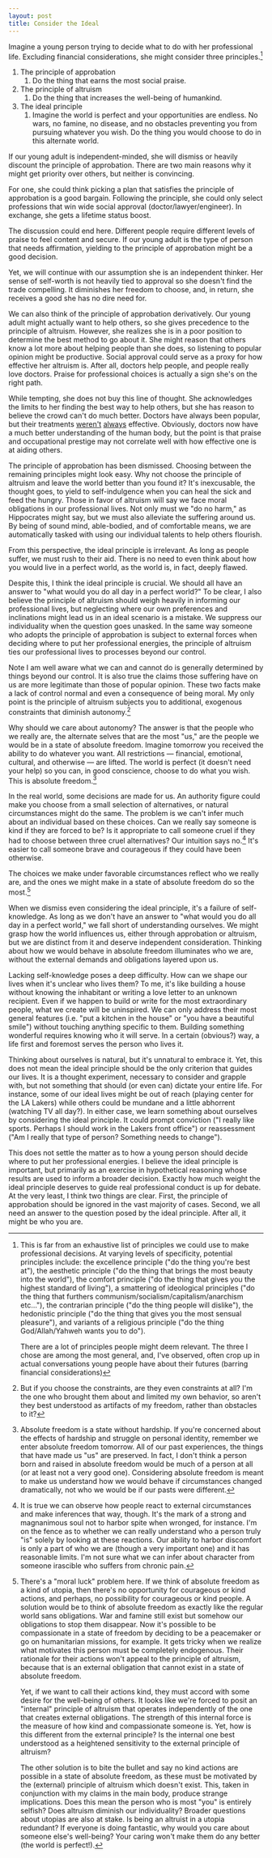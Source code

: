 ```yaml
---
layout: post
title: Consider the Ideal
---
```


Imagine a young person trying to decide what to do with her professional life. Excluding financial considerations, she might consider three principles.[^bignote]

1. The principle of approbation
    1. Do the thing that earns the most social praise.
2. The principle of altruism
    1. Do the thing that increases the well-being of humankind.
3. The ideal principle
    1. Imagine the world is perfect and your opportunities are endless. No wars, no famine, no disease, and no obstacles preventing you from pursuing whatever you wish. Do the thing you would choose to do in this alternate world.

If our young adult is independent-minded, she will dismiss or heavily discount the principle of approbation. There are two main reasons why it might get priority over others, but neither is convincing.

For one, she could think picking a plan that satisfies the principle of approbation is a good bargain. Following the principle, she could only select professions that win wide social approval (doctor/lawyer/engineer). In exchange, she gets a lifetime status boost.

The discussion could end here. Different people require different levels of praise to feel content and secure. If our young adult is the type of person that needs affirmation, yielding to the principle of approbation might be a good decision.

Yet, we will continue with our assumption she is an independent thinker. Her sense of self-worth is not heavily tied to approval so she doesn't find the trade compelling. It diminishes her freedom to choose, and, in return, she receives a good she has no dire need for.

We can also think of the principle of approbation derivatively. Our young adult might actually want to help others, so she gives precedence to the principle of altruism. However, she realizes she is in a poor position to determine the best method to go about it. She might reason that others know a lot more about helping people than she does, so listening to popular opinion might be productive. Social approval could serve as a proxy for how effective her altruism is. After all, doctors help people, and people really love doctors. Praise for professional choices is actually a sign she's on the right path.

While tempting, she does not buy this line of thought. She acknowledges the limits to her finding the best way to help others, but she has reason to believe the crowd can't do much better. Doctors have always been popular, but their treatments [weren't](https://en.wikipedia.org/wiki/Bloodletting) [always](https://en.wikipedia.org/wiki/Lobotomy) effective. Obviously, doctors now have a much better understanding of the human body, but the point is that praise and occupational prestige may not correlate well with how effective one is at aiding others.

The principle of approbation has been dismissed. Choosing between the remaining principles might look easy. Why not choose the principle of altruism and leave the world better than you found it? It's inexcusable, the thought goes, to yield to self-indulgence when you can heal the sick and feed the hungry. Those in favor of altruism will say we face moral obligations in our professional lives. Not only must we "do no harm," as Hippocrates might say, but we must also alleviate the suffering around us. By being of sound mind, able-bodied, and of comfortable means, we are automatically tasked with using our individual talents to help others flourish.

From this perspective, the ideal principle is irrelevant. As long as people suffer, we must rush to their aid. There is no need to even think about how you would live in a perfect world, as the world is, in fact, deeply flawed.

Despite this, I think the ideal principle is crucial. We should all have an answer to "what would you do all day in a perfect world?" To be clear, I also believe the principle of altruism should weigh heavily in informing our professional lives, but neglecting where our own preferences and inclinations might lead us in an ideal scenario is a mistake. We suppress our individuality when the question goes unasked. In the same way someone who adopts the principle of approbation is subject to external forces when deciding where to put her professional energies, the principle of altruism ties our professional lives to processes beyond our control.

Note I am well aware what we can and cannot do is generally determined by things beyond our control. It is also true the claims those suffering have on us are more legitimate than those of popular opinion. These two facts make a lack of control normal and even a consequence of being moral. My only point is the principle of altruism subjects you to additional, exogenous constraints that diminish autonomy.[^2]

Why should we care about autonomy? The answer is that the people who we really are, the alternate selves that are the most "us," are the people we would be in a state of absolute freedom. Imagine tomorrow you received the ability to do whatever you want. All restrictions — financial, emotional, cultural, and otherwise — are lifted. The world is perfect (it doesn't need your help) so you can, in good conscience, choose to do what you wish. This is absolute freedom.[^3]

In the real world, some decisions are made for us. An authority figure could make you choose from a small selection of alternatives, or natural circumstances might do the same. The problem is we can't infer much about an individual based on these choices. Can we really say someone is kind if they are forced to be? Is it appropriate to call someone cruel if they had to choose between three cruel alternatives? Our intuition says no.[^4] It's easier to call someone brave and courageous if they could have been otherwise.

The choices we make under favorable circumstances reflect who we really are, and the ones we might make in a state of absolute freedom do so the most.[^5]

When we dismiss even considering the ideal principle, it's a failure of self-knowledge. As long as we don't have an answer to "what would you do all day in a perfect world," we fall short of understanding ourselves. We might grasp how the world influences us, either through approbation or altruism, but we are distinct from it and deserve independent consideration. Thinking about how we would behave in absolute freedom illuminates who we are, without the external demands and obligations layered upon us.

Lacking self-knowledge poses a deep difficulty. How can we shape our lives when it's unclear who lives them? To me, it's like building a house without knowing the inhabitant or writing a love letter to an unknown recipient. Even if we happen to build or write for the most extraordinary people, what we create will be uninspired. We can only address their most general features (i.e. "put a kitchen in the house" or "you have a beautiful smile") without touching anything specific to them. Building something wonderful requires knowing who it will serve. In a certain (obvious?) way, a life first and foremost serves the person who lives it.

Thinking about ourselves is natural, but it's unnatural to embrace it. Yet, this does not mean the ideal principle should be the only criterion that guides our lives. It is a thought experiment, necessary to consider and grapple with, but not something that should (or even can) dictate your entire life. For instance, some of our ideal lives might be out of reach (playing center for the LA Lakers) while others could be mundane and a little abhorrent (watching TV all day?). In either case, we learn something about ourselves by considering the ideal principle. It could prompt conviction ("I really like sports. Perhaps I should work in the Lakers front office") or reassessment ("Am I really that type of person? Something needs to change").

This does not settle the matter as to how a young person should decide where to put her professional energies. I believe the ideal principle is important, but primarily as an exercise in hypothetical reasoning whose results are used to inform a broader decision. Exactly how much weight the ideal principle deserves to guide real professional conduct is up for debate. At the very least, I think two things are clear. First, the principle of approbation should be ignored in the vast majority of cases. Second, we all need an answer to the question posed by the ideal principle. After all, it might be who you are.

[^bignote]:This is far from an exhaustive list of principles we could use to make professional decisions. At varying levels of specificity, potential principles include: the excellence principle ("do the thing you're best at"), the aesthetic principle ("do the thing that brings the most beauty into the world"), the comfort principle ("do the thing that gives you the highest standard of living"), a smattering of ideological principles ("do the thing that furthers communism/socialism/capitalism/anarchism etc..."), the contrarian principle ("do the thing people will dislike"), the hedonistic principle ("do the thing that gives you the most sensual pleasure"), and variants of a religious principle ("do the thing God/Allah/Yahweh wants you to do").

    There are a lot of principles people might deem relevant. The three I chose are among the most general, and, I've observed, often crop up in actual conversations young people have about their futures (barring financial considerations)

[^2]: But if you choose the constraints, are they even constraints at all? I'm the one who brought them about and limited my own behavior, so aren't they best understood as artifacts of my freedom, rather than obstacles to it?

[^3]: Absolute freedom is a state without hardship. If you're concerned about the effects of hardship and struggle on personal identity, remember we enter absolute freedom tomorrow. All of our past experiences, the things that have made us "us" are preserved. In fact, I don't think a person born and raised in absolute freedom would be much of a person at all (or at least not a very good one). Considering absolute freedom is meant to make us understand how we would behave if circumstances changed dramatically, not who we would be if our pasts were different.

[^4]: It is true we can observe how people react to external circumstances and make inferences that way, though. It's the mark of a strong and magnanimous soul not to harbor spite when wronged, for instance. I'm on the fence as to whether we can really understand who a person truly "is" solely by looking at these reactions. Our ability to harbor discomfort is only a part of who we are (though a very important one) and it has reasonable limits. I'm not sure what we can infer about character from someone irascible who suffers from chronic pain.

[^5]: There's a "moral luck" problem here. If we think of absolute freedom as a kind of utopia, then there's no opportunity for courageous or kind actions, and perhaps, no possibility for courageous or kind people. A solution would be to think of absolute freedom as exactly like the regular world sans obligations. War and famine still exist but somehow our obligations to stop them disappear. Now it's possible to be compassionate in a state of freedom by deciding to be a peacemaker or go on humanitarian missions, for example. It gets tricky when we realize what motivates this person must be completely endogenous. Their rationale for their actions won't appeal to the principle of altruism, because that is an external obligation that cannot exist in a state of absolute freedom.

    Yet, if we want to call their actions kind, they must accord with some desire for the well-being of others. It looks like we're forced to posit an "internal" principle of altruism that operates independently of the one that creates external obligations. The strength of this internal force is the measure of how kind and compassionate someone is. Yet, how is this different from the external principle? Is the internal one best understood as a heightened sensitivity to the external principle of altruism?

    The other solution is to bite the bullet and say no kind actions are possible in a state of absolute freedom, as these must be motivated by the (external) principle of altruism which doesn't exist. This, taken in conjunction with my claims in the main body, produce strange implications. Does this mean the person who is most "you" is entirely selfish? Does altruism diminish our individuality? Broader questions about utopias are also at stake. Is being an altruist in a utopia redundant? If everyone is doing fantastic, why would you care about someone else's well-being? Your caring won't make them do any better (the world is perfect!).
